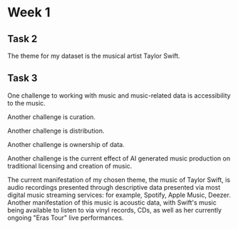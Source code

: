 # **Week 1**

## **Task 2** 

The theme for my dataset is the musical artist Taylor Swift.


## **Task 3**

One challenge to working with music and music-related data is accessibility to the music.

Another challenge is curation.

Another challenge is distribution.

Another challenge is ownership of data. 

Another challenge is the current effect of AI generated music production on traditional licensing and creation of music. 

The current manifestation of my chosen theme, the music of Taylor Swift, is audio recordings presented through descriptive data presented via most digital music streaming services: for example, Spotify, Apple Music, Deezer. Another manifestation of this music is acoustic data, with Swift's music being available to listen to via vinyl records, CDs, as well as her currently ongoing "Eras Tour" live performances. 
